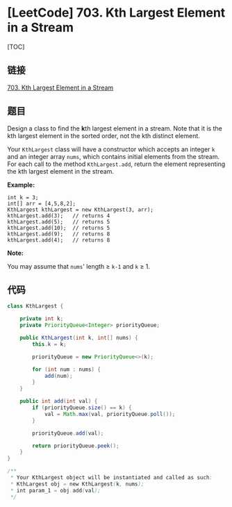 # [LeetCode] 703. Kth Largest Element in a Stream

[TOC]

## 链接

[703. Kth Largest Element in a Stream](https://leetcode.com/problems/kth-largest-element-in-a-stream/)

## 题目

Design a class to find the **k**th largest element in a stream. Note that it is the kth largest element in the sorted order, not the kth distinct element.

Your `KthLargest` class will have a constructor which accepts an integer `k` and an integer array `nums`, which contains initial elements from the stream. For each call to the method `KthLargest.add`, return the element representing the kth largest element in the stream.

**Example:**

```text
int k = 3;
int[] arr = [4,5,8,2];
KthLargest kthLargest = new KthLargest(3, arr);
kthLargest.add(3);   // returns 4
kthLargest.add(5);   // returns 5
kthLargest.add(10);  // returns 5
kthLargest.add(9);   // returns 8
kthLargest.add(4);   // returns 8
```

**Note:**

You may assume that `nums`' length ≥ `k-1` and `k` ≥ 1.

## 代码

```Java
class KthLargest {

    private int k;
    private PriorityQueue<Integer> priorityQueue;

    public KthLargest(int k, int[] nums) {
        this.k = k;

        priorityQueue = new PriorityQueue<>(k);

        for (int num : nums) {
            add(num);
        }
    }

    public int add(int val) {
        if (priorityQueue.size() == k) {
            val = Math.max(val, priorityQueue.poll());
        }

        priorityQueue.add(val);

        return priorityQueue.peek();
    }
}

/**
 * Your KthLargest object will be instantiated and called as such:
 * KthLargest obj = new KthLargest(k, nums);
 * int param_1 = obj.add(val);
 */
```

